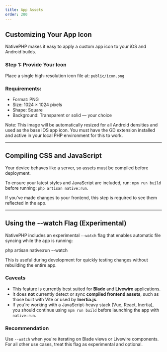 ```yaml
---
title: App Assets
order: 200
---
```


## Customizing Your App Icon

NativePHP makes it easy to apply a custom app icon to your iOS and Android builds.

### Step 1: Provide Your Icon

Place a single high-resolution icon file at: `public/icon.png`


### Requirements:
- Format: PNG
- Size: 1024 × 1024 pixels
- Shape: Square
- Background: Transparent or solid — your choice

Note: This image will be automatically resized for all Android densities and used as the base iOS app icon. You must have the GD extension installed and active in your local PHP environment for this to work.

---

## Compiling CSS and JavaScript

Your device behaves like a server, so assets must be compiled before deployment.

To ensure your latest styles and JavaScript are included, run: `npm run build` before running: `php artisan native:run`.

If you’ve made changes to your frontend, this step is required to see them reflected in the app.

---

## Using the --watch Flag (Experimental)

NativePHP includes an experimental `--watch` flag that enables automatic file syncing while the app is running:

php artisan native:run --watch

This is useful during development for quickly testing changes without rebuilding the entire app.

### Caveats

- This feature is currently best suited for **Blade** and **Livewire** applications.
- It does **not** currently detect or sync **compiled frontend assets**, such as those built with Vite or used by **Inertia.js**.
- If you're working with a JavaScript-heavy stack (Vue, React, Inertia), you should continue using `npm run build` before launching the app with `native:run`.

### Recommendation

Use `--watch` when you're iterating on Blade views or Livewire components. For all other use cases, treat this flag as experimental and optional.
